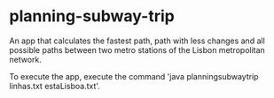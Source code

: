 # planning-subway-trip
An app that calculates the fastest path, path with less changes and all possible paths between two metro stations of the Lisbon metropolitan network.

To execute the app, execute the command 'java planningsubwaytrip linhas.txt estaLisboa.txt'.

